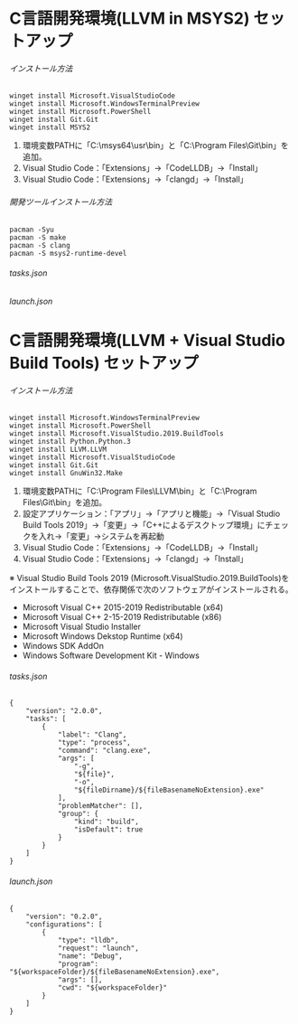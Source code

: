 # C言語開発環境(LLVM in MSYS2) セットアップ

###### インストール方法

    winget install Microsoft.VisualStudioCode
    winget install Microsoft.WindowsTerminalPreview
    winget install Microsoft.PowerShell
    winget install Git.Git
    winget install MSYS2

1. 環境変数PATHに「C:\msys64\usr\bin」と「C:\Program Files\Git\bin」を追加。
2. Visual Studio Code：「Extensions」→「CodeLLDB」→「Install」
3. Visual Studio Code：「Extensions」→「clangd」→「Install」

###### 開発ツールインストール方法

    pacman -Syu
    pacman -S make
    pacman -S clang
    pacman -S msys2-runtime-devel

###### tasks.json

###### launch.json


# C言語開発環境(LLVM + Visual Studio Build Tools) セットアップ

###### インストール方法

    winget install Microsoft.WindowsTerminalPreview
    winget install Microsoft.PowerShell
    winget install Microsoft.VisualStudio.2019.BuildTools
    winget install Python.Python.3
    winget install LLVM.LLVM
    winget install Microsoft.VisualStudioCode
    winget install Git.Git
    winget install GnuWin32.Make

1. 環境変数PATHに「C:\Program Files\LLVM\bin」と「C:\Program Files\Git\bin」を追加。
2. 設定アプリケーション：「アプリ」→「アプリと機能」→「Visual Studio Build Tools 2019」→「変更」→「C++によるデスクトップ環境」にチェックを入れ→「変更」→システムを再起動
3. Visual Studio Code：「Extensions」→「CodeLLDB」→「Install」
4. Visual Studio Code：「Extensions」→「clangd」→「Install」

※ Visual Studio Build Tools 2019 (Microsoft.VisualStudio.2019.BuildTools)をインストールすることで、依存関係で次のソフトウェアがインストールされる。

- Microsoft Visual C++ 2015-2019 Redistributable (x64)
- Microsoft Visual C++ 2-15-2019 Redistributable (x86)
- Microsoft Visual Studio Installer
- Microsoft Windows Dekstop Runtime (x64)
- Windows SDK AddOn
- Windows Software Development Kit - Windows

###### tasks.json

    {
        "version": "2.0.0",
        "tasks": [
            {
                "label": "Clang",
                "type": "process",
                "command": "clang.exe",
                "args": [
                    "-g",
                    "${file}",
                    "-o",
                    "${fileDirname}/${fileBasenameNoExtension}.exe"
                ],
                "problemMatcher": [],
                "group": {
                    "kind": "build",
                    "isDefault": true
                }
            }
        ]
    }

###### launch.json

    {
        "version": "0.2.0",
        "configurations": [
            {
                "type": "lldb",
                "request": "launch",
                "name": "Debug",
                "program": "${workspaceFolder}/${fileBasenameNoExtension}.exe",
                "args": [],
                "cwd": "${workspaceFolder}"
            }
        ]
    }
